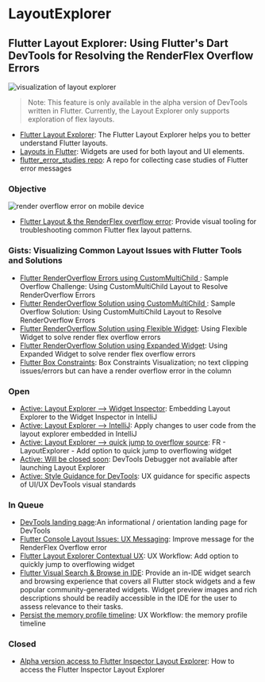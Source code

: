 
# LayoutExplorer
## Flutter Layout Explorer:  Using Flutter's Dart DevTools for Resolving the RenderFlex Overflow Errors 
 ![visualization of layout explorer](http://www.feliciachamberlain.com/flutter/devtools/layout-explorer-logo-diagram.png)
 
 >Note: This feature is only available in the alpha version of DevTools written in Flutter. Currently, the Layout Explorer only supports exploration of flex layouts.

* [Flutter Layout Explorer](https://flutter.dev/docs/development/tools/devtools/inspector#using-the-layout-explorer): The Flutter Layout Explorer helps you to better understand Flutter layouts.
* [Layouts in Flutter](https://flutter.dev/docs/development/ui/layout): Widgets are used for both layout and UI elements.
* [flutter_error_studies repo](https://github.com/InMatrix/flutter_error_studies): A repo for collecting case studies of Flutter error messages

### Objective
![render overflow error on mobile device](http://www.feliciachamberlain.com/flutter/devtools/flutter-overflow-issue-phone.png)

* [Flutter Layout & the  RenderFlex overflow error](https://github.com/flutter/flutter-intellij/issues/4089): Provide visual tooling for troubleshooting common Flutter flex layout patterns.


### Gists:  Visualizing Common Layout Issues with Flutter Tools and Solutions
* [Flutter RenderOverflow Errors using CustomMultiChild ](https://gist.github.com/raison00/b11a9a7dedf70500d9fb8bd215d86de6): Sample Overflow Challenge: Using CustomMultiChild Layout to Resolve RenderOverflow Errors
* [Flutter RenderOverflow Solution using CustomMultiChild ](https://gist.github.com/raison00/fb4ce93653187da22f9cfdb9eab7af52): Sample Overflow Solution: Using CustomMultiChild Layout to Resolve RenderOverflow Errors
* [Flutter RenderOverflow Solution using Flexible Widget](https://gist.github.com/raison00/679ad092bdfd5979e766507c1dc7a0e9): Using Flexible Widget to solve render flex overflow errors
* [Flutter RenderOverflow Solution using Expanded Widget](https://gist.github.com/raison00/27f6302019514b0c5f8150f9fdfa6a88): Using Expanded Widget to solve render flex overflow errors
* [Flutter Box Constraints](https://gist.github.com/raison00/311b04d2898178f14766675673dfa16a): Box Constraints Visualization; no text clipping issues/errors but can have a render overflow error in the column

### Open
* [Active: Layout Explorer --> Widget Inspector](https://github.com/flutter/flutter-intellij/issues/4511): Embedding Layout Explorer to the Widget Inspector in IntelliJ
* [Active: Layout Explorer --> IntelliJ](https://github.com/flutter/flutter-intellij/issues/4512): Apply changes to user code from the layout explorer embedded in IntelliJ
* [Active: Layout Explorer --> quick jump to overflow source](https://github.com/flutter/devtools/issues/1546): FR - LayoutExplorer - Add option to quick jump to overflowing widget
* [Active: Will be closed soon](https://github.com/flutter/devtools/issues/1590): DevTools Debugger not available after launching Layout Explorer
* [Active: Style Guidance for DevTools](https://github.com/flutter/devtools/pull/1847): UX guidance for specific aspects of UI/UX DevTools visual standards

### In Queue 
* [DevTools landing page](https://github.com/flutter/devtools/issues/433):An informational / orientation landing page for DevTools
* [Flutter Console Layout Issues: UX Messaging](https://github.com/flutter/flutter/issues/41149): Improve message for the RenderFlex Overflow error
* [Flutter Layout Explorer Contextual UX](https://github.com/flutter/devtools/issues/1546): UX Workflow: Add option to quickly jump to overflowing widget
* [Flutter Visual Search & Browse in IDE](https://github.com/flutter/flutter-intellij/issues/4081): Provide an in-IDE widget search and browsing experience that covers all Flutter stock widgets and a few popular community-generated widgets. Widget preview images and rich descriptions should be readily accessible in the IDE for the user to assess relevance to their tasks.
* [Persist the memory profile timeline](https://github.com/flutter/flutter/issues/44013#issuecomment-596662684): UX Workflow: the memory profile timeline






### Closed
* [Alpha version access to Flutter Inspector Layout Explorer](https://github.com/flutter/devtools/issues/1481): How to access the Flutter Inspector Layout Explorer
